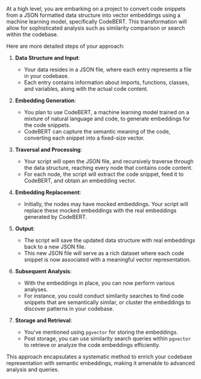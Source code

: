 At a high level, you are embarking on a project to convert code snippets from a JSON formatted data structure into vector embeddings using a machine learning model, specifically CodeBERT. This transformation will allow for sophisticated analysis such as similarity comparison or search within the codebase.

Here are more detailed steps of your approach:

1. **Data Structure and Input**:
   - Your data resides in a JSON file, where each entry represents a file in your codebase. 
   - Each entry contains information about imports, functions, classes, and variables, along with the actual code content.

2. **Embedding Generation**:
   - You plan to use CodeBERT, a machine learning model trained on a mixture of natural language and code, to generate embeddings for the code snippets.
   - CodeBERT can capture the semantic meaning of the code, converting each snippet into a fixed-size vector.

3. **Traversal and Processing**:
   - Your script will open the JSON file, and recursively traverse through the data structure, reaching every node that contains code content.
   - For each node, the script will extract the code snippet, feed it to CodeBERT, and obtain an embedding vector.

4. **Embedding Replacement**:
   - Initially, the nodes may have mocked embeddings. Your script will replace these mocked embeddings with the real embeddings generated by CodeBERT.

5. **Output**:
   - The script will save the updated data structure with real embeddings back to a new JSON file.
   - This new JSON file will serve as a rich dataset where each code snippet is now associated with a meaningful vector representation.

6. **Subsequent Analysis**:
   - With the embeddings in place, you can now perform various analyses.
   - For instance, you could conduct similarity searches to find code snippets that are semantically similar, or cluster the embeddings to discover patterns in your codebase.

7. **Storage and Retrieval**:
   - You've mentioned using `pgvector` for storing the embeddings. 
   - Post storage, you can use similarity search queries within `pgvector` to retrieve or analyze the code embeddings efficiently.

This approach encapsulates a systematic method to enrich your codebase representation with semantic embeddings, making it amenable to advanced analysis and queries.